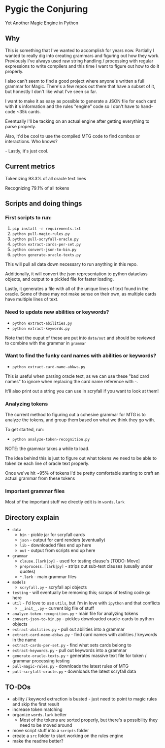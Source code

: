 # Pygic the Conjuring

Yet Another Magic Engine in Python

## Why

This is something that I've wanted to accomplish for years now. Partially I wanted to really dig into creating grammars and figuring out how they work. Previously I've always used raw string handling / processing with regular expressions to write compilers and this time I want to figure out how to do it properly.

I also can't seem to find a good project where anyone's written a full grammar for Magic. There's a few repos out there that have a subset of it, but honestly I don't like what I've seen so far.

I want to make it as easy as possible to generate a JSON file for each card with it's information and the rules "engine" code so I don't have to hand-code ~35k cards.

Eventually I'll be tacking on an actual engine after getting everything to parse properly.

Also, it'd be cool to use the compiled MTG code to find combos or interactions. Who knows?

\- Lastly, it's just cool.

## Current metrics

Tokenizing 93.3% of all oracle text lines

Recognizing 79.1% of all tokens

## Scripts and doing things

### First scripts to run:

1. `pip install -r requirements.txt`
1. `python pull-magic-rules.py`
1. `python pull-scryfall-oracle.py`
1. `python extract-cards-per-set.py`
1. `python convert-json-to-bin.py`
1. `python generate-oracle-texts.py`

This will pull all data down necessary to run anything in this repo.

Additionally, it will convert the json representation to python dataclass objects, and output to a pickled file for faster loading.

Lastly, it generates a file with all of the unique lines of text found in the oracle. Some of these may not make sense on their own, as multiple cards have multiple lines of text.

### Need to update new abilities or keywords?

* `python extract-abilities.py`
* `python extract-keywords.py`

Note that the ouput of these are put into `data/out` and should be reviewed to combine with the grammar in `grammar`

### Want to find the funky card names with abilities or keywords?

* `python extract-card-name-abkws.py`

This is useful when parsing oracle text, as we can use these "bad card names" to ignore when replacing the card name reference with `~`.

It'll also print out a string you can use in scryfall if you want to look at them!

### Analyzing tokens

The current method to figuring out a cohesive grammar for MTG is to analyze the tokens, and group them based on what we think they go with.

To get started, run:

* `python analyze-token-recognition.py`

NOTE: the grammar takes a while to load.

The idea behind this is just to figure out what tokens we need to be able to tokenize each line of oracle text properly.

Once we've hit ~95% of tokens I'd be pretty comfortable starting to craft an actual grammar from these tokens

### Important grammar files

Most of the important stuff we directly edit is in `words.lark`

## Directory explain

- `data`
  - `bin` - pickle jar for scryfall cards
  - `json` - output for card renders (eventually)
  - `lib` - downloaded files end up here
  - `out` - output from scripts end up here
- `grammar`
  - `clause.[lark|py]` - used for testing clause's [TODO: Move]
  - `preprocess.[lark|py]` - strips out sub-text clauses (usually under quotes)
  - `*.lark` - main grammar files
- `models`
  - `scryfall.py` - scryfall api objects
- `testing` - will eventually be removing this; scraps of testing code go here
- `util` - I'd love to use `utils`, but I'm in love with `ipython` and that conflicts
  - `__init__.py` - current big file of stuff
- `analyze-token-recognition.py` - main file for analyzing tokens
- `convert-json-to-bin.py` - pickles downloaded oracle-cards to python objects
- `extract-abilities.py` - pull out abilities into a grammar
- `extract-card-name-abkws.py` - find card names with abilities / keywords in the name
- `extract-cards-per-set.py` - find what sets cards belong to
- `extract-keywords.py` - pull out keywords into a grammar
- `generate-oracle-texts.py` - generates massive text file for token / grammar processing testing
- `pull-magic-rules.py` - downloads the latest rules of MTG
- `pull-scryfall-oracle.py` - downloads the latest scryfall data

## TO-DOs

- ability / keyword extraction is busted - just need to point to magic rules and skip the first result
- increase token matching
- organize `words.lark` better
    - Most of the tokens are sorted properly, but there's a possibility they need to be moved around
- move script stuff into a `scripts` folder
- create a `src` folder to start working on the rules engine
- make the readme better?
